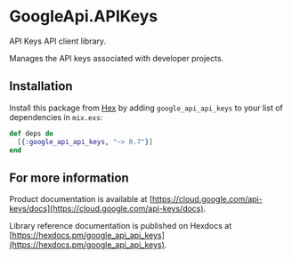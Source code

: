 # GoogleApi.APIKeys

API Keys API client library.

Manages the API keys associated with developer projects.

## Installation

Install this package from [Hex](https://hex.pm) by adding
`google_api_api_keys` to your list of dependencies in `mix.exs`:

```elixir
def deps do
  [{:google_api_api_keys, "~> 0.7"}]
end
```

## For more information

Product documentation is available at [https://cloud.google.com/api-keys/docs](https://cloud.google.com/api-keys/docs).

Library reference documentation is published on Hexdocs at
[https://hexdocs.pm/google_api_api_keys](https://hexdocs.pm/google_api_api_keys).
